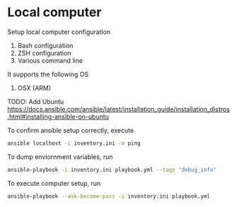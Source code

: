# Local computer

Setup local computer configuration

1. Bash configuration
2. ZSH configuration
3. Various command line

It supports the following OS

1. OSX (ARM)

TODO: Add Ubuntu
https://docs.ansible.com/ansible/latest/installation_guide/installation_distros.html#installing-ansible-on-ubuntu


To confirm ansible setup correctly, execute

``` sh
ansible localhost -i inventory.ini -m ping
```

To dump enviornment variables, run

``` sh
ansible-playbook -i inventory.ini playbook.yml --tags "debug_info"
```

To execute computer setup, run

``` sh
ansible-playbook --ask-become-pass -i inventory.ini playbook.yml
```
